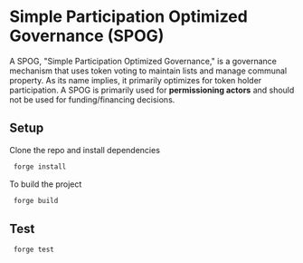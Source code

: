 # Simple Participation Optimized Governance (SPOG)

A SPOG, "Simple Participation Optimized Governance," is a governance mechanism that uses token voting to maintain lists and manage communal property. As its name implies, it primarily optimizes for token holder participation. A SPOG is primarily used for **permissioning actors** and should not be used for funding/financing decisions.

## Setup

Clone the repo and install dependencies

```bash
 forge install
```

To build the project

```bash
 forge build
```

## Test

```bash
 forge test
```
